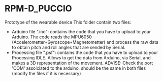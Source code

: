 # RPM-D_PUCCIO
Prototype of the wearable device
 This folder contain two files:
 - Arduino file ".ino": contains the code that you have to upload to your Arduino. The code reads the MPU6050 (Accelerometter+Gyroscope+Magnetometter)
                        and process the raw data to obtain pitch and roll angles that are sended by Serial.
 - Processing file ".psf": contains the code that you have to upload to your Processing IDLE. Allows to get the data from Arduino, via Serial, and makes a 
                        3D representation of the movement.
 ADVISE: Check the port 'COM' assoiciated to the arduino, should be the same in both files (modify the files if it is necessary)
